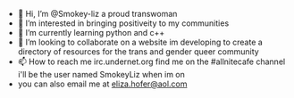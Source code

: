 - 👋 Hi, I’m @Smokey-liz a proud transwoman
- 👀 I’m interested in bringing positiveity to my communities
- 🌱 I’m currently learning python and c++
- 💞️ I’m looking to collaborate on a website im developing to create a directory of resources for the trans and gender queer community
- 📫 How to reach me irc.undernet.org find me on the #allnitecafe channel i'll be the user named SmokeyLiz when im on
- you can also email me at eliza.hofer@aol.com

<!---
Smokey-liz/Smokey-liz is a ✨ special ✨ repository because its `README.md` (this file) appears on your GitHub profile.
You can click the Preview link to take a look at your changes.
--->
